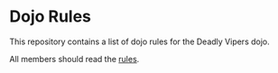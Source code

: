 Dojo Rules
==========

This repository contains a list of dojo rules for the Deadly Vipers dojo. 

All members should read the [rules](https://github.com/deadlyvipers).
